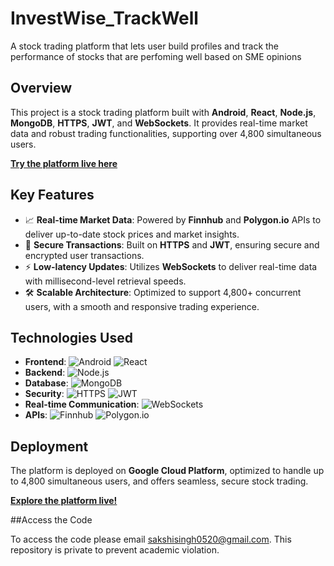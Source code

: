 # InvestWise_TrackWell
A stock trading platform that lets user build profiles and track the performance of stocks that are perfoming well based on SME opinions

## Overview

This project is a stock trading platform built with **Android**, **React**, **Node.js**, **MongoDB**, **HTTPS**, **JWT**, and **WebSockets**. It provides real-time market data and robust trading functionalities, supporting over 4,800 simultaneous users. 

[**Try the platform live here**](https://stockinforetreival.wl.r.appspot.com/#/search/home)

## Key Features

- 📈 **Real-time Market Data**: Powered by **Finnhub** and **Polygon.io** APIs to deliver up-to-date stock prices and market insights.
- 🔐 **Secure Transactions**: Built on **HTTPS** and **JWT**, ensuring secure and encrypted user transactions.
- ⚡ **Low-latency Updates**: Utilizes **WebSockets** to deliver real-time data with millisecond-level retrieval speeds.
- 🛠️ **Scalable Architecture**: Optimized to support 4,800+ concurrent users, with a smooth and responsive trading experience.

## Technologies Used

- **Frontend**: ![Android](https://img.shields.io/badge/Android-3DDC84?logo=android&logoColor=white) ![React](https://img.shields.io/badge/React-61DAFB?logo=react&logoColor=white)
- **Backend**: ![Node.js](https://img.shields.io/badge/Node.js-339933?logo=node.js&logoColor=white)
- **Database**: ![MongoDB](https://img.shields.io/badge/MongoDB-47A248?logo=mongodb&logoColor=white)
- **Security**: ![HTTPS](https://img.shields.io/badge/HTTPS-0052CC?logo=internetexplorer&logoColor=white) ![JWT](https://img.shields.io/badge/JWT-000000?logo=JSON%20web%20tokens&logoColor=white)
- **Real-time Communication**: ![WebSockets](https://img.shields.io/badge/WebSockets-010101?logo=websocket&logoColor=white)
- **APIs**: ![Finnhub](https://img.shields.io/badge/Finnhub-239120?logo=stocks&logoColor=white) ![Polygon.io](https://img.shields.io/badge/Polygon.io-252D31?logo=polygon&logoColor=white)

## Deployment

The platform is deployed on **Google Cloud Platform**, optimized to handle up to 4,800 simultaneous users, and offers seamless, secure stock trading.

[**Explore the platform live!**](https://stockinforetreival.wl.r.appspot.com/#/search/home)

##Access the Code

To access the code please email sakshisingh0520@gmail.com. This repository is private to prevent academic violation.
